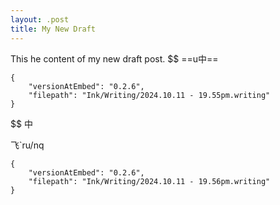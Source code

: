 ```yaml
---
layout: .post
title: My New Draft
---
```


This he content of my new draft post.
$$
==u中==
```handwritten-ink
{
	"versionAtEmbed": "0.2.6",
	"filepath": "Ink/Writing/2024.10.11 - 19.55pm.writing"
}
```

$$
中


飞`ru/nq
```handwritten-ink
{
	"versionAtEmbed": "0.2.6",
	"filepath": "Ink/Writing/2024.10.11 - 19.56pm.writing"
}
```
